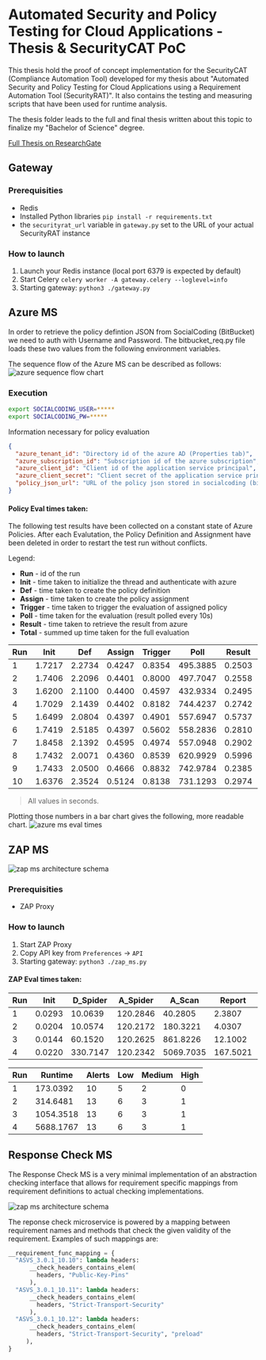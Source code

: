 # Automated Security and Policy Testing for Cloud Applications - Thesis & SecurityCAT PoC

This thesis hold the proof of concept implementation for the SecurityCAT (Compliance Automation Tool) developed for my thesis about "Automated Security and Policy Testing for Cloud Applications using a Requirement Automation Tool (SecurityRAT)".
It also contains the testing and measuring scripts that have been used for runtime analysis. 

The thesis folder leads to the full and final thesis written about this topic to finalize my "Bachelor of Science" degree.

[Full Thesis on ResearchGate](https://www.researchgate.net/publication/343446911_Automated_Security_and_Policy_Testing_for_Cloud_Applications_using_a_Requirements_Automation_Tool)

## Gateway

### Prerequisities
- Redis
- Installed Python libraries `pip install -r requirements.txt`
- the ```securityrat_url``` variable in ```gateway.py``` set to the URL of your actual SecurityRAT instance
 
### How to launch
1. Launch your Redis instance (local port 6379 is expected by default)
1. Start Celery ```celery worker -A gateway.celery --loglevel=info```
1. Starting gateway:  ```python3 ./gateway.py``` 


## Azure MS

In order to retrieve the policy defintion JSON from SocialCoding (BitBucket) we need to auth with Username and Password.
The bitbucket_req.py file loads these two values from the following environment variables.

The sequence flow of the Azure MS can be described as follows:
![azure sequence flow chart](./thesis/thesis_tex/Azure_MS_Sequence.png)

### Execution

```bash
export SOCIALCODING_USER=*****
export SOCIALCODING_PW=*****
```

Information necessary for policy evaluation
```json
{
  "azure_tenant_id": "Directory id of the azure AD (Properties tab)",
  "azure_subscription_id": "Subscription id of the azure subscription",
  "azure_client_id": "Client id of the application service principal",
  "azure_client_secret": "Client secret of the application service principal",
  "policy_json_url": "URL of the policy json stored in socialcoding (bitbucket)"
}
```


#### Policy Eval times taken:

The following test results have been collected on a constant state of Azure Policies. After each Evalutation, the Policy Definition and Assignment have been deleted in order to restart the test run without conflicts.

Legend:
- **Run**       - id of the run
- **Init**      - time taken to initialize the thread and authenticate with azure
- **Def**       - time taken to create the policy definition
- **Assign**    - time taken to create the policy assignment
- **Trigger**   - time taken to trigger the evaluation of assigned policy
- **Poll**      - time taken for the evaluation (result polled every 10s)
- **Result**    - time taken to retrieve the result from azure
- **Total**     - summed up time taken for the full evaluation

|Run|Init|Def|Assign|Trigger|Poll|Result|Total|
|---|----|---|------|-------|----|------|-----|
|1|1.7217|2.2734|0.4247|0.8354|495.3885|0.2503|500.8941|
|2|1.7406|2.2096|0.4401|0.8000|497.7047|0.2558|503.1510|
|3|1.6200|2.1100|0.4400|0.4597|432.9334|0.2495|437.8129|
|4|1.7029|2.1439|0.4402|0.8182|744.4237|0.2742|749.8034|
|5|1.6499|2.0804|0.4397|0.4901|557.6947|0.5737|562.9288|
|6|1.7419|2.5185|0.4397|0.5602|558.2836|0.2810|563.8251|
|7|1.8458|2.1392|0.4595|0.4974|557.0948|0.2902|562.3272|
|8|1.7432|2.0071|0.4360|0.8539|620.9929|0.5996|626.6329|
|9|1.7433|2.0500|0.4666|0.8832|742.9784|0.2385|748.3602|
|10|1.6376|2.3524|0.5124|0.8138|731.1293|0.2974|736.7433|

> All values in seconds.

Plotting those numbers in a bar chart gives the following, more readable chart.
![azure ms eval times](./thesis/thesis_tex/azure_evaluation_time.png)

## ZAP MS

![zap ms architecture schema](./thesis/thesis_tex/ZAP_MS_flow.jpg)

### Prerequisities
- ZAP Proxy
 
### How to launch
1. Start ZAP Proxy
1. Copy API key from `Preferences` -> `API`
1. Starting gateway:  `python3 ./zap_ms.py` 

#### ZAP Eval times taken:


|Run|Init|D_Spider|A_Spider|A_Scan|Report|Total|
|---|----|---|------|-------|----|------|
|1|0.0293|10.0639|120.2846|40.2805|2.3807|173.0392|
|2|0.0204|10.0574|120.2172|180.3221|4.0307|314.6481|
|3|0.0144|60.1520|120.2625|861.8226|12.1002|1054.3518|
|4|0.0220|330.7147|120.2342|5069.7035|167.5021|5688.1767|

|Run|Runtime|Alerts|Low|Medium|High|
|---|-------|------|---|------|----|
|1|173.0392|10|5|2|0|
|2|314.6481|13|6|3|1|
|3|1054.3518|13|6|3|1|
|4|5688.1767|13|6|3|1|

## Response Check MS

The Response Check MS is a very minimal implementation of an abstraction checking interface that allows for requirement specific mappings from requirement definitions to actual checking implementations.

![zap ms architecture schema](./thesis/thesis_tex/Response_Check_MS_flow.png)

The reponse check microservice is powered by a mapping between requirement names and methods that check the given validity of the requirement.
Examples of such mappings are:
```python
__requirement_func_mapping = {
  "ASVS_3.0.1_10.10": lambda headers: 
      __check_headers_contains_elem(
        headers, "Public-Key-Pins"
      ),
  "ASVS_3.0.1_10.11": lambda headers: 
      __check_headers_contains_elem(
        headers, "Strict-Transport-Security"
      ),
  "ASVS_3.0.1_10.12": lambda headers: 
      __check_headers_contains_elem(
        headers, "Strict-Transport-Security", "preload"
     ),
}
```
